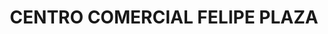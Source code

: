 ---
title: "CENTRO COMERCIAL FELIPE PLAZA"
url: /socorro/centro-comercial-felipe-plaza/
shop: centro comercial
---